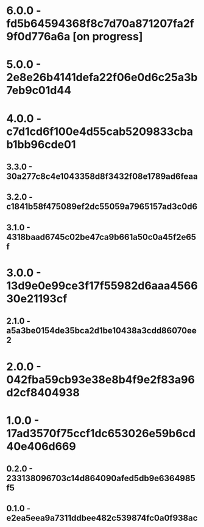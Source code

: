 # 6.0.0 - fd5b64594368f8c7d70a871207fa2f9f0d776a6a [on progress]
# 5.0.0 - 2e8e26b4141defa22f06e0d6c25a3b7eb9c01d44
# 4.0.0 - c7d1cd6f100e4d55cab5209833cbab1bb96cde01
## 3.3.0 - 30a277c8c4e1043358d8f3432f08e1789ad6feaa
## 3.2.0 - c1841b58f475089ef2dc55059a7965157ad3c0d6
## 3.1.0 - 4318baad6745c02be47ca9b661a50c0a45f2e65f
# 3.0.0 - 13d9e0e99ce3f17f55982d6aaa456630e21193cf
## 2.1.0 - a5a3be0154de35bca2d1be10438a3cdd86070ee2
# 2.0.0 - 042fba59cb93e38e8b4f9e2f83a96d2cf8404938
# 1.0.0 - 17ad3570f75ccf1dc653026e59b6cd40e406d669
## 0.2.0 - 233138096703c14d864090afed5db9e6364985f5
## 0.1.0 - e2ea5eea9a7311ddbee482c539874fc0a0f938ac
